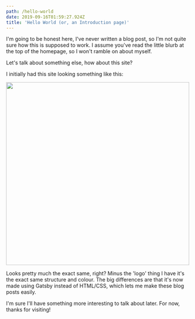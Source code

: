 ```yaml
---
path: /hello-world
date: 2019-09-16T01:59:27.924Z
title: 'Hello World (or, an Introduction page)'
---
```

I'm going to be honest here, I've never written a blog post, so I'm not quite sure how this is supposed to work. I assume you've read the little blurb at the top of the homepage, so I won't ramble on about myself.

Let's talk about something else, how about this site?

I initially had this site looking something like this: 

<img src="https://i.imgur.com/jos4S8p.png" width="500">

Looks pretty much the exact same, right? Minus the 'logo' thing I have it's the exact same structure and colour. The big differences are that it's now made using Gatsby instead of HTML/CSS, which lets me make these blog posts easily.

I'm sure I'll have something more interesting to talk about later. For now, thanks for visiting!
